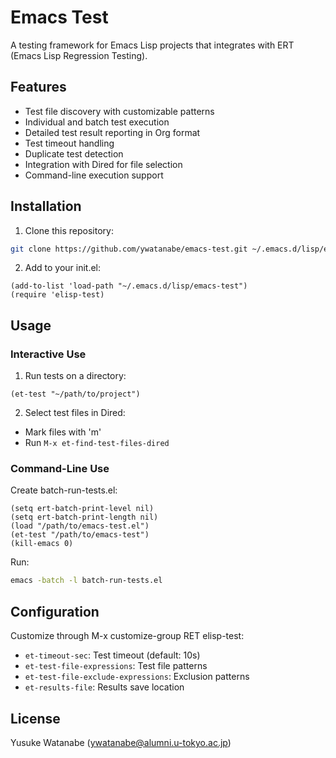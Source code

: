 <!-- ---
!-- Timestamp: 2025-02-25 02:09:56
!-- Author: ywatanabe
!-- File: /home/ywatanabe/.dotfiles/.emacs.d/lisp/emacs-test/README.md
!-- --- -->

# Emacs Test

A testing framework for Emacs Lisp projects that integrates with ERT (Emacs Lisp Regression Testing).

## Features

- Test file discovery with customizable patterns
- Individual and batch test execution
- Detailed test result reporting in Org format
- Test timeout handling
- Duplicate test detection
- Integration with Dired for file selection
- Command-line execution support

## Installation

1. Clone this repository:
```bash
git clone https://github.com/ywatanabe/emacs-test.git ~/.emacs.d/lisp/emacs-test
```

2. Add to your init.el:
```elisp
(add-to-list 'load-path "~/.emacs.d/lisp/emacs-test")
(require 'elisp-test)
```

## Usage

### Interactive Use

1. Run tests on a directory:
```elisp
(et-test "~/path/to/project")
```

2. Select test files in Dired:
- Mark files with 'm'
- Run `M-x et-find-test-files-dired`

### Command-Line Use

Create batch-run-tests.el:
```elisp
(setq ert-batch-print-level nil)
(setq ert-batch-print-length nil)
(load "/path/to/emacs-test.el")
(et-test "/path/to/emacs-test")
(kill-emacs 0)
```

Run:
```bash
emacs -batch -l batch-run-tests.el
```

## Configuration

Customize through M-x customize-group RET elisp-test:

- `et-timeout-sec`: Test timeout (default: 10s)
- `et-test-file-expressions`: Test file patterns
- `et-test-file-exclude-expressions`: Exclusion patterns
- `et-results-file`: Results save location

## License

Yusuke Watanabe (ywatanabe@alumni.u-tokyo.ac.jp)

<!-- EOF -->